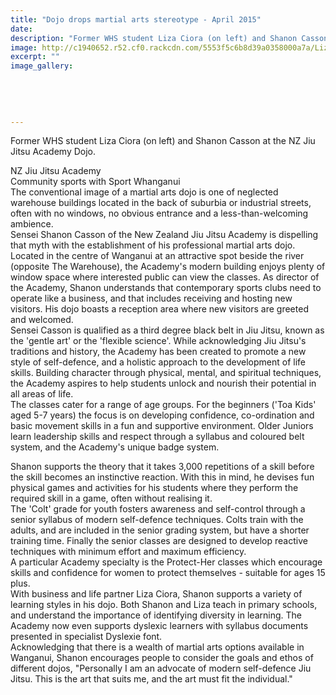 ```yaml
---
title: "Dojo drops martial arts stereotype - April 2015"
date: 
description: "Former WHS student Liza Ciora (on left) and Shanon Casson at the NZ Jiu Jitsu Academy Dojo, from Wanganui Midweek article on 30/4/15...."
image: http://c1940652.r52.cf0.rackcdn.com/5553f5c6b8d39a0358000a7a/Liza-Ciora,former-student-NZ-JiuJitsu-Acad,Midwk,-30.4.15.jpg
excerpt: ""
image_gallery:
    
    
    
    
    
---
```


<p>Former WHS student Liza Ciora (on left) and Shanon Casson at the NZ Jiu Jitsu Academy Dojo.</p>
<p>NZ Jiu Jitsu Academy<br />Community sports with Sport Whanganui<br />The conventional image of a martial arts dojo is one of neglected warehouse buildings located in the back of suburbia or industrial streets, often with no windows, no obvious entrance and a less-than-welcoming ambience.<br />Sensei Shanon Casson of the New Zealand Jiu Jitsu Academy is dispelling that myth with the establishment of his professional martial arts dojo. Located in the centre of Wanganui at an attractive spot beside the river (opposite The Warehouse), the Academy's modern building enjoys plenty of window space where interested public can view the classes. As director of the Academy, Shanon understands that contemporary sports clubs need to operate like a business, and that includes receiving and hosting new visitors. His dojo boasts a reception area where new visitors are greeted and welcomed.<br />Sensei Casson is qualified as a third degree black belt in Jiu Jitsu, known as the 'gentle art' or the 'flexible science'. While acknowledging Jiu Jitsu's traditions and history, the Academy has been created to promote a new style of self-defence, and a holistic approach to the development of life skills. Building character through physical, mental, and spiritual techniques, the Academy aspires to help students unlock and nourish their potential in all areas of life.<br />The classes cater for a range of age groups. For the beginners ('Toa Kids' aged 5-7 years) the focus is on developing confidence, co-ordination and basic movement skills in a fun and supportive environment. Older Juniors learn leadership skills and respect through a syllabus and coloured belt system, and the Academy's unique badge system.</p>
<p>Shanon supports the theory that it takes 3,000 repetitions of a skill before the skill becomes an instinctive reaction. With this in mind, he devises fun physical games and activities for his students where they perform the required skill in a game, often without realising it.<br />The 'Colt' grade for youth fosters awareness and self-control through a senior syllabus of modern self-defence techniques. Colts train with the adults, and are included in the senior grading system, but have a shorter training time. Finally the senior classes are designed to develop reactive techniques with minimum effort and maximum efficiency.<br />A particular Academy specialty is the Protect-Her classes which encourage skills and confidence for women to protect themselves - suitable for ages 15 plus.<br />With business and life partner Liza Ciora, Shanon supports a variety of learning styles in his dojo. Both Shanon and Liza teach in primary schools, and understand the importance of identifying diversity in learning. The Academy now even supports dyslexic learners with syllabus documents presented in specialist Dyslexie font.<br />Acknowledging that there is a wealth of martial arts options available in Wanganui, Shanon encourages people to consider the goals and ethos of different dojos, "Personally I am an advocate of modern self-defence Jiu Jitsu. This is the art that suits me, and the art must fit the individual."</p>

